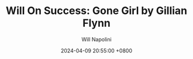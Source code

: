 ---
title: "Will On Success: Gone Girl by Gillian Flynn"
author: Will Napolini
date: 2024-04-09 20:55:00 +0800
categories: [Mindset, Book-summaries]
tags:
  [
    gone-girl,
    gillian-flynn,
    psychological-thriller,
    mystery,
    suspense,
    marriage,
    deception,
    twisted-relationships,
    unreliable-narrators,
    dark-humor,
    media-attention,
    false-accusations,
    missing-person,
    amazon-bestseller,
    book-to-film-adaptation,
    modern-noir,
    domestic-thriller,
    manipulation,
    psychological-manipulation,
    media-satire,
    trust,
    betrayal,
    hidden-agendas,
    courtroom-drama,
    small-town-life,
    public-opinion,
    public-perception,
    media-hype
  ]
image: https://pbs.twimg.com/media/GO1m5c6X0AIA2xa?format=jpg&name=large
alt: "Will On Success: Gone Girl by Gillian Flynn"
fallback:
  - 
  # Replace with the URL of your backup image
  -
  # Replace with the URL of your backup image
---